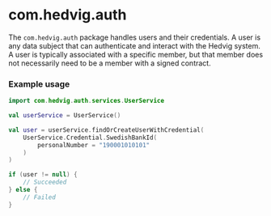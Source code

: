 # com.hedvig.auth

The `com.hedvig.auth` package handles users and their credentials. A user is any data subject that can authenticate and
interact with the Hedvig system. A user is typically associated with a specific member, but that member does not
necessarily need to be a member with a signed contract.

### Example usage

```kotlin
import com.hedvig.auth.services.UserService

val userService = UserService()

val user = userService.findOrCreateUserWithCredential(
    UserService.Credential.SwedishBankId(
        personalNumber = "190001010101"
    )
)

if (user != null) {
    // Succeeded
} else {
    // Failed
}
```
